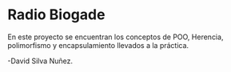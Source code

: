 # Radio Biogade

En este proyecto se encuentran los conceptos de POO, Herencia, polimorfismo y encapsulamiento llevados a la práctica.

-David Silva Nuñez.
